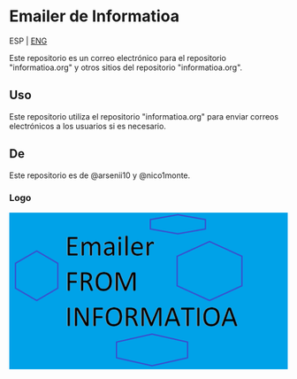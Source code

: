 # Emailer de Informatioa

ESP | [ENG](https://github.com/nico1monte/informatioa_emailer/blob/main/README.md)

Este repositorio es un correo electrónico para el repositorio "informatioa.org" y otros sitios del repositorio "informatioa.org".

## Uso

Este repositorio utiliza el repositorio "informatioa.org" para enviar correos electrónicos a los usuarios si es necesario.

## De
Este repositorio es de @arsenii10 y @nico1monte.

### Logo
<div align="center">
  <picture>
    <source media="(prefers-color-scheme: dark)" srcset="./email_extras/readme_images/Informatioa_Emailer-README_IMAGE.png" width="700px">
    <img alt="Logotipo de Informatioa" src="./email_extras/readme_images/Informatioa_Emailer-README_IMAGE.png" width="600px">
  </picture>
</div>
